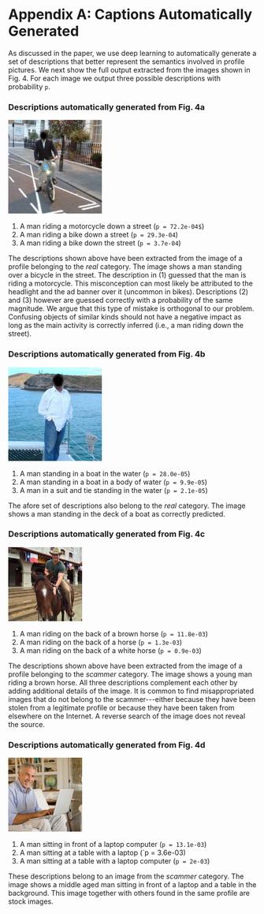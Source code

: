 # Appendix A: Captions Automatically Generated

[fig4a]: figures/captions-009c4ff94ae648b88d27461715e55ca5.jpg?raw=true
[fig4b]: figures/captions-00876cfb52db252ad9ca68260b93002e.jpg?raw=true
[fig4c]: figures/captions-083156ecce7ddaac3e15e4453c032483.jpg?raw=true
[fig4d]: figures/captions-038ee54cdb413ae988b02bdfe759a3c9.jpg?raw=true

As discussed in the paper, we use deep learning to automatically generate a set
of descriptions that better represent the semantics involved in profile
pictures.  We next show the full output extracted from the images shown in Fig.
4.  For each image we output three possible descriptions with probability `p`. 

### Descriptions automatically generated from Fig. 4a

![Fig. 4a reproduced from the paper, a real but anonymised profile image][fig4a]

1. A man riding a motorcycle down a street (`p = 72.2e-04$`) 
2. A man riding a bike down a street (`p = 29.3e-04`) 
3. A man riding a bike down the street (`p = 3.7e-04`)

The descriptions shown above have been extracted from the image of a profile belonging 
to the _real_ category. The image shows a man standing over a bicycle in the 
street. The description in (1) guessed that the man is riding a motorcycle. This 
misconception can most likely be attributed to the headlight and the ad banner over it 
(uncommon in bikes). Descriptions (2) and (3) however are guessed correctly with
a probability of the same magnitude.  We argue that this type of mistake is
orthogonal to our problem. Confusing objects of similar kinds should not have a
negative impact as long as the main activity is correctly inferred (i.e., a man
riding down the street). 


### Descriptions automatically generated from Fig. 4b

![Fig. 4b reproduced from the paper, a real but anonymised profile image][fig4b]

1. A man standing in a boat in the water (`p = 28.0e-05`)
2. A man standing in a boat in a body of water (`p = 9.9e-05`)
3. A man in a suit and tie standing in the water (`p = 2.1e-05`)

The afore set of descriptions also belong to the _real_ category. The image 
shows a man standing in the deck of a boat as correctly predicted. 


### Descriptions automatically generated from Fig. 4c

![Fig. 4c reproduced from the paper, a scammer profile image][fig4c]

1. A man riding on the back of a brown horse (`p = 11.8e-03`)
2. A man riding on the back of a horse  (`p = 1.3e-03`)
3. A man riding on the back of a white horse (`p = 0.9e-03`)

The descriptions shown above have been extracted from the image of a profile belonging 
to the _scammer_ category. The image shows a young man riding a brown horse. 
All three descriptions complement each other by adding additional details of the image. 
It is common to find misappropriated images that do not belong to the scammer---either 
because they have been stolen from a legitimate profile or because they have been taken 
from elsewhere on the Internet. A reverse search of the image does not reveal the 
source. 

### Descriptions automatically generated from Fig. 4d

![Fig. 4d reproduced from the paper, a scammer profile image][fig4d]

1. A man sitting in front of a laptop computer (`p = 13.1e-03`)
2. A man sitting at a table with a laptop (`p = 3.6e-03)
3. A man sitting at a table with a laptop computer (`p = 2e-03`)

These descriptions belong to an image from the _scammer_ category. The image 
shows a middle aged man sitting in front of a laptop and a table in the background. 
This image together with others found in the same profile are stock images. 


